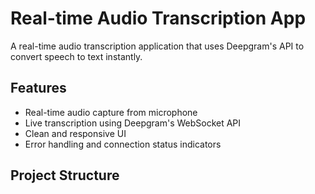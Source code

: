 # Real-time Audio Transcription App

A real-time audio transcription application that uses Deepgram's API to convert speech to text instantly.

## Features

- Real-time audio capture from microphone
- Live transcription using Deepgram's WebSocket API
- Clean and responsive UI
- Error handling and connection status indicators

## Project Structure 